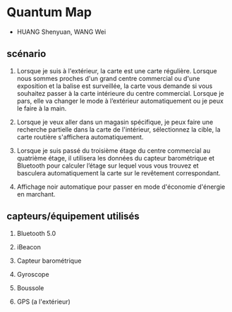 # Quantum Map
- HUANG Shenyuan, WANG Wei
## scénario 

1. Lorsque je suis à l'extérieur, la carte est une carte régulière. Lorsque nous sommes proches d'un grand centre commercial ou d'une exposition et la balise est surveillée, la carte vous demande si vous souhaitez passer à la carte intérieure du centre commercial. Lorsque je pars, elle va changer le mode à l’extérieur automatiquement ou je peux le faire à la main.

2. Lorsque je veux aller dans un magasin spécifique, je peux faire une recherche partielle dans la carte de l'intérieur, sélectionnez la cible, la carte routière s'affichera automatiquement.

3. Lorsque je suis passé du troisième étage du centre commercial au quatrième étage, il utilisera les données du capteur barométrique et Bluetooth pour calculer l’étage sur lequel vous vous trouvez et basculera automatiquement la carte sur le revêtement correspondant.

4. Affichage noir automatique pour passer en mode d'économie d'énergie en marchant.

## capteurs/équipement utilisés 

1. Bluetooth 5.0

2. iBeacon

3. Capteur barométrique 

4. Gyroscope 

5. Boussole 

6. GPS (a l'extérieur)
